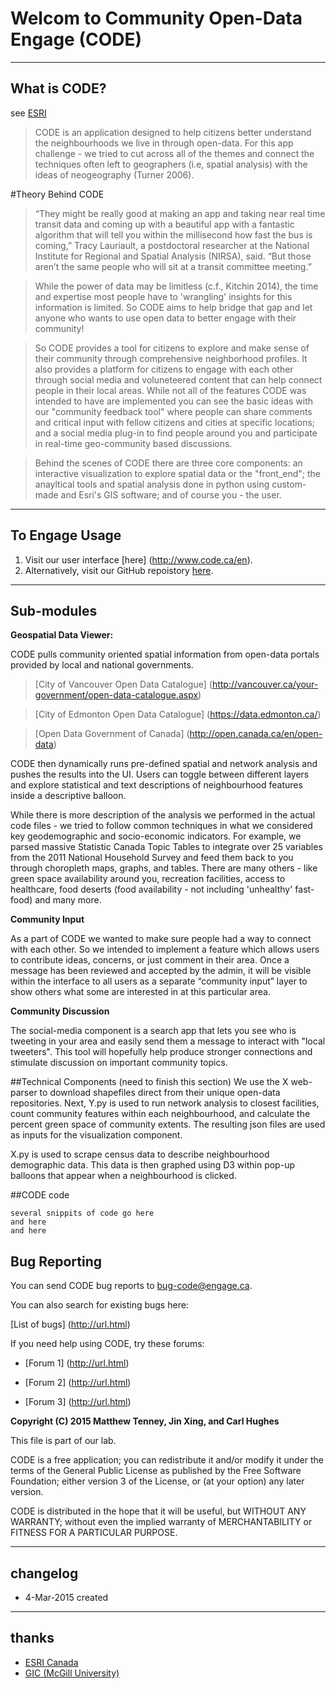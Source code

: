 # Welcom to Community Open-Data Engage (CODE)

----
## What is CODE?
see [ESRI](http://www.esri.ca/en)

> CODE is an application designed to help citizens better understand the neighbourhoods we live in through open-data. For this app challenge - we tried to cut across all of the themes and connect the techniques often left to geographers (i.e, spatial analysis) with the ideas of neogeography (Turner 2006).   


#Theory Behind CODE
> “They might be really good at making an app and taking near real time transit data and coming up with a beautiful app with a fantastic algorithm that will tell you within the millisecond how fast the bus is coming,” Tracy Lauriault, a postdoctoral researcher at the National Institute for Regional and Spatial Analysis (NIRSA), said. “But those aren’t the same people who will sit at a transit committee meeting.”

> While the power of data may be limitless (c.f., Kitchin 2014), the time and expertise most people have to 'wrangling' insights for this information is limited. So CODE aims to help bridge that gap and let anyone who wants to use open data to better engage with their community! 

> So CODE provides a tool for citizens to explore and make sense of their community through comprehensive neighborhood profiles. It also provides a platform for citizens to engage with each other through social media and voluneteered content that can help connect people in their local areas. While not all of the features CODE was intended to have are implemented you can see the basic ideas with our "community feedback tool" where people can share comments and critical input with fellow citizens and cities at specific locations; and a social media plug-in to find people around you and participate in real-time geo-community based discussions.

> Behind the scenes of CODE there are three core components: an interactive visualization to explore spatial data or the "front_end"; the anayltical tools and spatial analysis done in python using custom-made and Esri's GIS software; and of course you - the user. 

----
## To Engage Usage
1. Visit our user interface [here] (http://www.code.ca/en).
2. Alternatively, visit our GitHub repoistory [here](https://github.com/terratenney/super_secret).

----
## Sub-modules

**Geospatial Data Viewer:**

CODE pulls community oriented spatial information from open-data portals provided by local and national governments.

>[City of Vancouver Open Data Catalogue] (http://vancouver.ca/your-government/open-data-catalogue.aspx)

>[City of Edmonton Open Data Catalogue] (https://data.edmonton.ca/)

>[Open Data Government of Canada] (http://open.canada.ca/en/open-data)

CODE then dynamically runs pre-defined spatial and network analysis and pushes the results into the UI. Users can toggle between different layers and explore statistical and text descriptions of neighbourhood features inside a descriptive balloon.

While there is more description of the analysis we performed in the actual code files - we tried to follow common techniques in what we considered key geodemographic and socio-economic indicators. For example, we parsed massive Statistic Canada Topic Tables to integrate over 25 variables from the 2011 National Household Survey and feed them back to you through choropleth maps, graphs, and tables. There are many others - like green space availability around you, recreation facilities, access to healthcare, food deserts (food availability - not including 'unhealthy' fast-food) and many more.  

**Community Input**

As a part of CODE we wanted to make sure people had a way to connect with each other. So we intended to implement a feature which allows users to contribute ideas, concerns, or just comment in their area. Once a message has been reviewed and accepted by the admin, it will be visible within the interface to all users as a separate “community input” layer to show others what some are interested in at this particular area.

**Community Discussion**

The social-media component is a search app that lets you see who is tweeting in your area and easily send them a message to interact with "local tweeters". This tool will hopefully help produce stronger connections and stimulate discussion on important community topics.

##Technical Components (need to finish this section)
We use the X web-parser to download shapefiles direct from their unique open-data repositories. Next, Y.py is used to run network analysis to closest facilities, count community features within each neighbourhood, and calculate the percent green space of community extents. The resulting json files are used as inputs for the visualization component.

X.py is used to scrape census data to describe neighbourhood demographic data. This data is then graphed using D3 within pop-up balloons that appear when a neighbourhood is clicked.


##CODE code

    several snippits of code go here
    and here
    and here

## Bug Reporting

You can send CODE bug reports to <bug-code@engage.ca>.

You can also search for existing bugs here:

  [List of bugs] (http://url.html)

If you need help using CODE, try these forums:

  * [Forum 1] (http://url.html)

  * [Forum 2] (http://url.html)
  * [Forum 3] (http://url.html)


**Copyright (C) 2015 Matthew Tenney, Jin Xing, and Carl Hughes**

This file is part of our lab.

CODE is a free application; you can redistribute it and/or modify it under the terms of the General Public License as published by the Free Software
Foundation; either version 3 of the License, or (at your option) any later
version.

CODE is distributed in the hope that it will be useful, but WITHOUT ANY
WARRANTY; without even the implied warranty of MERCHANTABILITY or FITNESS FOR
A PARTICULAR PURPOSE.

----
## changelog
* 4-Mar-2015 created

----
## thanks
* [ESRI Canada](http://www.esri.ca/en)
* [GIC (McGill University)](http://gic.geog.mcgill.ca/)
